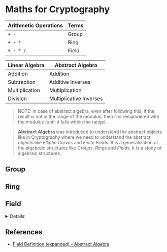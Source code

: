 # Maths for Cryptography

| Arithmetic Operations | Terms |
| --------------------- | ----- |
| `+ -`                 | Group |
| `+ - *`               | Ring  |
| `+ - * /`             | Field |

| Linear Algebra | Abstract Algebra        |
| -------------- | ----------------------- |
| Addition       | Addition                |
| Subtraction    | Additive Inverses       |
| Multiplication | Multiplication          |
| Division       | Multiplicative Inverses |

> NOTE: In case of abstract algebra, even after following this, if the result is not in the range of the modulus, then it is remaindered with the modulus (until it falls within the range).

> **Abstract Algebra** was introduced to understand the abstract objects like in Cryptography where we need to understand the abstract objects like _Elliptic Curves_ and _Finite Fields_. It is a generalization of the algebraic structures like _Groups_, _Rings_ and _Fields_. It is a study of algebraic structures.

## Group

## Ring

## Field

<details>
<summary>Details:</summary>

In Finite Field (also a part of Abstract Algebra), arithmetic operations are done with a modulus i.e. `mod p` where `p` is a large prime number in a finite field.

> Whenever, finite field is mentioned, it is assumed that the modulus is a prime number i.e. with modulus is 1. like:
>
> - Additive inverse of `-5` ≡ `5`. Think of it as `-5 + 5 = 0`, following `(a + b) = 0`. Consider `0` as the additive identity (like a mirror 🪞 in real world). Visually, `-5 |0| 5` where, 0 is the axis in between -5 and 5.
> - Multiplicative inverse of `1/5` ≡ `5`. Think of it as `1/5 * 5 = 1`, following `(a * b) = 1`. Consider `1` as the multiplicative identity (like a mirror 🪞 in real world). Visually, `1/5 |1| 5` where 1 is the axis in between 1/5 and 5.

> For simplicity, we will use `mod 7` as the modulus for all the examples below.

### Addition

```math
3 + 5 = 8 (mod 7) ≡ 1 (mod 7)
```

> NOTE: ≡ is used for equivalence in modular arithmetic to distinguish it from equality meaning "equivalent to".

> Here, we do:
>
> 1. _addition_
> 2. _remainder_

### Subtraction

```math
3 - 5 = 3 + (-5) = -2 (mod 7) ≡ 5 (mod 7)
```

> Here, we do:
>
> 1. _addition_
> 2. _additive inverse_

The inverse taken here is called _additive inverse_. Like `-2 + 7 = 5`.

The modulus is kept on adding to the negative number (however big it is), until it becomes positive. Once it is positive and if by chance doesn't fall into the range of the modulus `{1,...,m-1}`, it is then remaindered with the modulus like `52 % 7 = 3`.

> By the way, there are many kinds of inverses in a field.

### Multiplication

```math
3 * 5 = 15 (mod 7) ≡ 1 (mod 7)
```

> Here, we do:
>
> 1. _multiplication_
> 2. _remainder_

### Division

```math
3 / 5 = 3 * (1/5) ≡ 3 * 3 = 9 (mod 7) ≡ 2 (mod 7)
```

> In order to determine modular multiplicative inverse of 5 (also represented as (1/5) or 5^-1) mod 7, we need to find a number b such that:
>
> `(a * b) % 7 = 1`
>
> `(5 * b) % 7 = 1` => `b = 5`, trying out different values.

> Here, we do:
>
> 1. _multiplicative inverse_
> 2. _multiplication_
> 3. _remainder_

</details>

## References

- [Field Definition (expanded) - Abstract Algebra](https://www.youtube.com/watch?v=KCSZ4QhOw0I)
